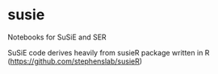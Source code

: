 # susie
Notebooks for SuSiE and SER

SuSiE code derives heavily from susieR package written in R (https://github.com/stephenslab/susieR)
